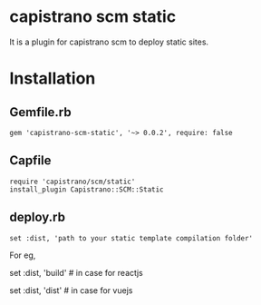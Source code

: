 # capistrano scm static

It is a plugin for capistrano scm to deploy static sites.


# Installation

## Gemfile.rb

`gem 'capistrano-scm-static', '~> 0.0.2', require: false`

## Capfile

```
require 'capistrano/scm/static'
install_plugin Capistrano::SCM::Static
```

## deploy.rb

`set :dist, 'path to your static template compilation folder'`

For eg,

set :dist, 'build' # in case for reactjs


set :dist, 'dist' # in case for vuejs
